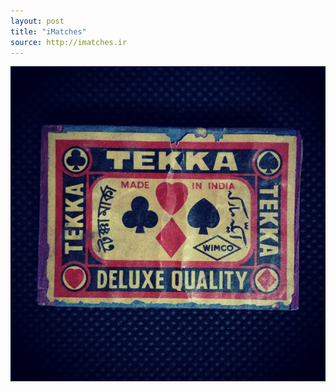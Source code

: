 ```yaml
---
layout: post
title: "iMatches"
source: http://imatches.ir
---
```


<img src="../assets/img/matches/matches-10.jpg">